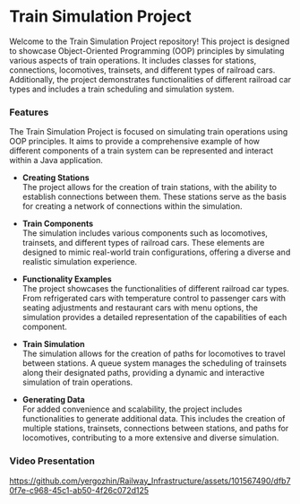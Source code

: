 # Train Simulation Project

Welcome to the Train Simulation Project repository! This project is designed to showcase Object-Oriented Programming (OOP) principles by simulating various aspects of train 
operations. It includes classes for stations, connections, locomotives, trainsets, and different types of railroad cars. Additionally, the project demonstrates functionalities of 
different railroad car types and includes a train scheduling and simulation system.

### Features
The Train Simulation Project is focused on simulating train operations using OOP principles. It aims to provide a comprehensive example of how different components of a train system can be represented and interact within a Java application.

- **Creating Stations**<br>
The project allows for the creation of train stations, with the ability to establish connections between them. These stations serve as the basis for creating a network of connections within the simulation.

- **Train Components**<br>
The simulation includes various components such as locomotives, trainsets, and different types of railroad cars. These elements are designed to mimic real-world train configurations, offering a diverse and realistic simulation experience.

- **Functionality Examples**<br>
The project showcases the functionalities of different railroad car types. From refrigerated cars with temperature control to passenger cars with seating adjustments and restaurant cars with menu options, the simulation provides a detailed representation of the capabilities of each component.

- **Train Simulation**<br>
The simulation allows for the creation of paths for locomotives to travel between stations. A queue system manages the scheduling of trainsets along their designated paths, providing a dynamic and interactive simulation of train operations.

- **Generating Data**<br>
For added convenience and scalability, the project includes functionalities to generate additional data. This includes the creation of multiple stations, trainsets, connections between stations, and paths for locomotives, contributing to a more extensive and diverse simulation.

### Video Presentation
https://github.com/yergozhin/Railway_Infrastructure/assets/101567490/dfb70f7e-c968-45c1-ab50-4f26c072d125




